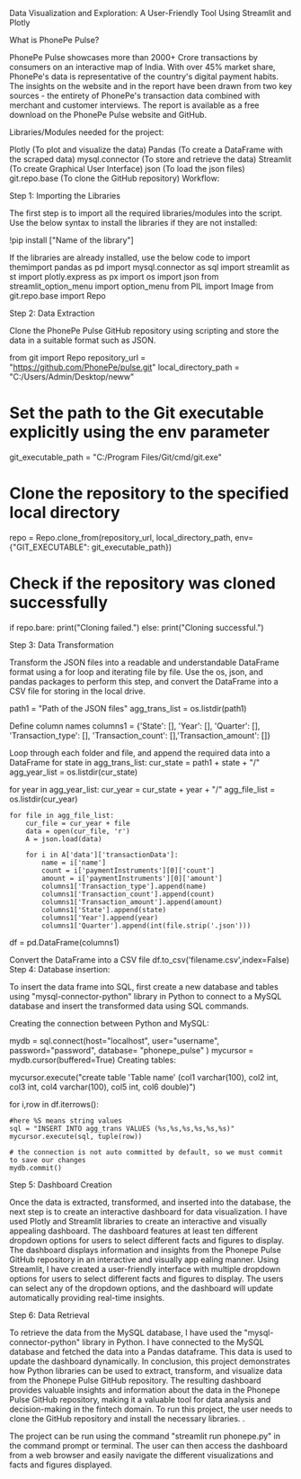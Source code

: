 Data Visualization and Exploration: A User-Friendly Tool Using Streamlit and Plotly

What is PhonePe Pulse?

PhonePe Pulse showcases more than 2000+ Crore transactions by consumers on an interactive map of India.
With over 45% market share, PhonePe's data is representative of the country's digital payment habits. 
The insights on the website and in the report have been drawn from two key sources - the entirety of 
PhonePe's transaction data combined with merchant and customer interviews. The report is available as a free download
 on the PhonePe Pulse website and GitHub.


Libraries/Modules needed for the project:

Plotly (To plot and visualize the data)
Pandas (To create a DataFrame with the scraped data)
mysql.connector (To store and retrieve the data)
Streamlit (To create Graphical User Interface)
json (To load the json files)
git.repo.base (To clone the GitHub repository)
Workflow:

Step 1: Importing the Libraries

The first step is to import all the required libraries/modules into the script. Use the below syntax to
 install the libraries if they are not installed:

!pip install ["Name of the library"]

If the libraries are already installed, use the below code to import themimport pandas as pd
import mysql.connector as sql
import streamlit as st
import plotly.express as px
import os
import json
from streamlit_option_menu import option_menu
from PIL import Image
from git.repo.base import Repo

Step 2: Data Extraction

Clone the PhonePe Pulse GitHub repository using scripting and store the data in a suitable format such as JSON.

from git import Repo
repository_url = "https://github.com/PhonePe/pulse.git"
local_directory_path = "C:/Users/Admin/Desktop/neww"

# Set the path to the Git executable explicitly using the env parameter
git_executable_path = "C:/Program Files/Git/cmd/git.exe"

# Clone the repository to the specified local directory
repo = Repo.clone_from(repository_url, local_directory_path, env={"GIT_EXECUTABLE": git_executable_path})

# Check if the repository was cloned successfully
if repo.bare:
    print("Cloning failed.")
else:
    print("Cloning successful.")

Step 3: Data Transformation

Transform the JSON files into a readable and understandable DataFrame format using a for loop and iterating file by file. Use the os, json, and pandas packages to perform this step, and convert the DataFrame into a CSV file for storing in the local drive.

path1 = "Path of the JSON files"
agg_trans_list = os.listdir(path1)

Define column names
columns1 = {'State': [], 'Year': [], 'Quarter': [], 'Transaction_type': [], 'Transaction_count': [],'Transaction_amount': []}

Loop through each folder and file, and append the required data into a DataFrame
for state in agg_trans_list:
cur_state = path1 + state + "/"
agg_year_list = os.listdir(cur_state)

for year in agg_year_list:
    cur_year = cur_state + year + "/"
    agg_file_list = os.listdir(cur_year)

    for file in agg_file_list:
        cur_file = cur_year + file
        data = open(cur_file, 'r')
        A = json.load(data)

        for i in A['data']['transactionData']:
            name = i['name']
            count = i['paymentInstruments'][0]['count']
            amount = i['paymentInstruments'][0]['amount']
            columns1['Transaction_type'].append(name)
            columns1['Transaction_count'].append(count)
            columns1['Transaction_amount'].append(amount)
            columns1['State'].append(state)
            columns1['Year'].append(year)
            columns1['Quarter'].append(int(file.strip('.json')))
        
df = pd.DataFrame(columns1)

Convert the DataFrame into a CSV file
df.to_csv('filename.csv',index=False)
Step 4:
Database insertion:

To insert the data frame into SQL, first create a new database and tables using "mysql-connector-python" library in Python to connect to a MySQL database and insert the transformed data using SQL commands.

Creating the connection between Python and MySQL:

mydb = sql.connect(host="localhost",
           user="username",
           password="password",
           database= "phonepe_pulse"
          )
mycursor = mydb.cursor(buffered=True)
Creating tables:

mycursor.execute("create table 'Table name' (col1 varchar(100), col2 int, col3 int, col4 varchar(100), col5 int, col6 double)")


for i,row in df.iterrows():

    #here %S means string values 
    sql = "INSERT INTO agg_trans VALUES (%s,%s,%s,%s,%s,%s)"
    mycursor.execute(sql, tuple(row))
    
    # the connection is not auto committed by default, so we must commit to save our changes
    mydb.commit()
Step 5: Dashboard Creation

Once the data is extracted, transformed, and inserted into the database, the next step is to create an interactive 
dashboard for data visualization. I have used Plotly and Streamlit libraries to create an interactive and visually 
appealing dashboard.
The dashboard features at least ten different dropdown options for users to select different facts and figures to display.
The dashboard displays information and insights from the Phonepe Pulse GitHub repository in an interactive and visually app
ealing manner.
Using Streamlit, I have created a user-friendly interface with multiple dropdown options for users to select different 
facts and figures to display. The users can select any of the dropdown options, and the dashboard will update automatically
providing real-time insights.

Step 6: Data Retrieval

To retrieve the data from the MySQL database, I have used the "mysql-connector-python" library in Python. I have connected
 to the MySQL database and fetched the data into a Pandas dataframe. This data is used to update the dashboard dynamically.
In conclusion, this project demonstrates how Python libraries can be used to extract, transform, and visualize data from 
the Phonepe Pulse GitHub repository. The resulting dashboard provides valuable insights and information about the data in 
the Phonepe Pulse GitHub repository, making it a valuable tool for data analysis and decision-making in the fintech domain.
To run this project, the user needs to clone the GitHub repository and install the necessary libraries. .

The project can be run using the command "streamlit run phonepe.py" in the command prompt or terminal. The user can then access 
the dashboard from a web browser and easily navigate the different visualizations and facts and figures displayed.









